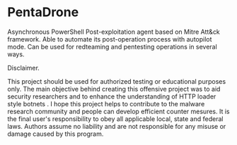 # PentaDrone
Asynchronous PowerShell Post-exploitation agent based on Mitre Att&ck framework.
Able to automate its post-operation process with autopilot mode. Can be used for redteaming and pentesting operations in several ways.

Disclaimer.

This project should be used for authorized testing or educational purposes only.
The main objective behind creating this offensive project was to aid security researchers
and to enhance the understanding of HTTP loader style botnets . 
I hope this project helps to contribute to the malware research community and people can develop efficient counter mesures.
It is the final user's responsibility to obey all applicable local, state and federal laws. 
Authors assume no liability and are not responsible for any misuse or damage caused by this program.


